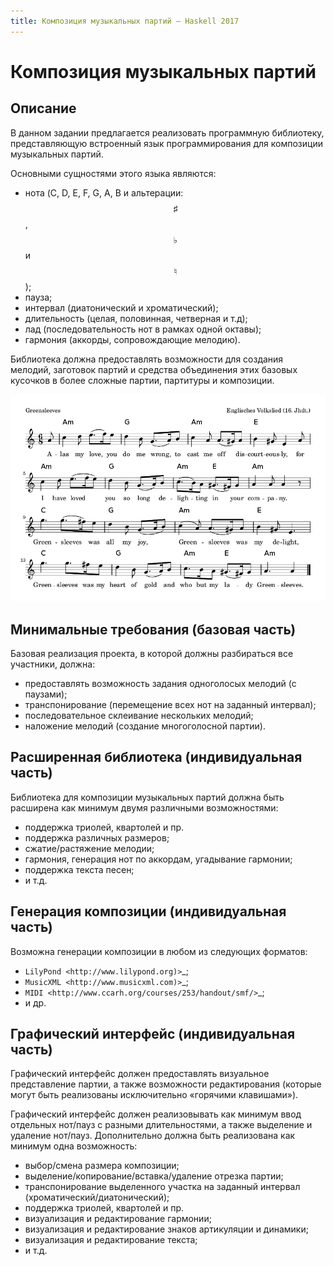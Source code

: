 ```yaml
---
title: Композиция музыкальных партий — Haskell 2017
---
```


<script src="https://cdn.mathjax.org/mathjax/latest/MathJax.js?config=TeX-AMS-MML_HTMLorMML" type="text/javascript"></script>


Композиция музыкальных партий
=============================

Описание
--------

В данном задании предлагается реализовать программную библиотеку, представляющую
встроенный язык программирования для композиции музыкальных партий.

Основными сущностями этого языка являются:

- нота (C, D, E, F, G, A, B и альтерации: $$\sharp$$, $$\flat$$ и $$\natural$$);
- пауза;
- интервал (диатонический и хроматический);
- длительность (целая, половинная, четверная и т.д);
- лад (последовательность нот в рамках одной октавы);
- гармония (аккорды, сопровождающие мелодию).

Библиотека должна предоставлять возможности для создания мелодий, заготовок партий
и средства объединения этих базовых кусочков в более сложные партии, партитуры и
композиции.

![Английская народная песня «Зелёные рукава».](images/greensleeves.gif)

Минимальные требования (базовая часть)
--------------------------------------

Базовая реализация проекта, в которой должны разбираться все участники, должна:

- предоставлять возможность задания одноголосых мелодий (с паузами);
- транспонирование (перемещение всех нот на заданный интервал);
- последовательное склеивание нескольких мелодий;
- наложение мелодий (создание многоголосной партии).

Расширенная библиотека (индивидуальная часть)
---------------------------------------------

Библиотека для композиции музыкальных партий должна быть расширена как минимум
двумя различными возможностями:

- поддержка триолей, квартолей и пр.
- поддержка различных размеров;
- сжатие/растяжение мелодии;
- гармония, генерация нот по аккордам, угадывание гармонии;
- поддержка текста песен;
- и т.д.

Генерация композиции (индивидуальная часть)
-------------------------------------------

Возможна генерации композиции в любом из следующих форматов:

- `LilyPond <http://www.lilypond.org)>`_;
- `MusicXML <http://www.musicxml.com)>`_;
- `MIDI <http://www.ccarh.org/courses/253/handout/smf/>`_;
- и др.

Графический интерфейс (индивидуальная часть)
--------------------------------------------

Графический интерфейс должен предоставлять визуальное представление партии,
а также возможности редактирования (которые могут быть реализованы исключительно
«горячими клавишами»).

Графический интерфейс должен реализовывать как минимум ввод отдельных нот/пауз
с разными длительностями, а также выделение и удаление нот/пауз. Дополнительно должна быть
реализована как минимум одна возможность:

- выбор/смена размера композиции;
- выделение/копирование/вставка/удаление отрезка партии;
- транспонирование выделенного участка на заданный интервал (хроматический/диатонический);
- поддержка триолей, квартолей и пр.
- визуализация и редактирование гармонии;
- визуализация и редактирование знаков артикуляции и динамики;
- визуализация и редактирование текста;
- и т.д.

